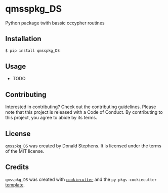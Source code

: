 # qmsspkg_DS

Python package twith bassic cccypher routines

## Installation

```bash
$ pip install qmsspkg_DS
```

## Usage

- TODO

## Contributing

Interested in contributing? Check out the contributing guidelines. Please note that this project is released with a Code of Conduct. By contributing to this project, you agree to abide by its terms.

## License

`qmsspkg_DS` was created by Donald Stephens. It is licensed under the terms of the MIT license.

## Credits

`qmsspkg_DS` was created with [`cookiecutter`](https://cookiecutter.readthedocs.io/en/latest/) and the `py-pkgs-cookiecutter` [template](https://github.com/py-pkgs/py-pkgs-cookiecutter).
